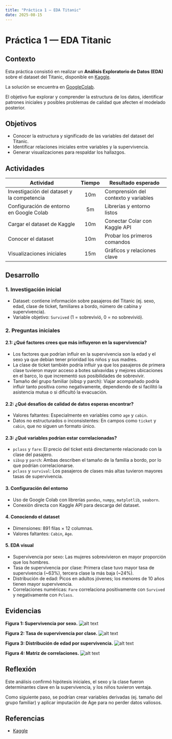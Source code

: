 ```yaml
---
title: "Práctica 1 — EDA Titanic"
date: 2025-08-15
---
```


# Práctica 1 — EDA Titanic

## Contexto

Esta práctica consistió en realizar un **Análisis Exploratorio de Datos (EDA)** sobre el dataset del Titanic, disponible en [Kaggle](https://www.kaggle.com/competitions/titanic/data).

La solución se encuentra en  [GoogleColab](https://colab.research.google.com/drive/1pCw_QCZsqQB8gcLmOhqY-XBz3gmItlxT?usp=sharing).

El objetivo fue explorar y comprender la estructura de los datos, identificar patrones iniciales y posibles problemas de calidad que afecten el modelado posterior.

## Objetivos

- Conocer la estructura y significado de las variables del dataset del Titanic.  
- Identificar relaciones iniciales entre variables y la supervivencia.  
- Generar visualizaciones para respaldar los hallazgos.  

## Actividades 

| Actividad                                   | Tiempo | Resultado esperado                   |
|---------------------------------------------|:------:|--------------------------------------|
| Investigación del dataset y la competencia  | 10m    | Comprensión del contexto y variables |
| Configuración de entorno en Google Colab    | 5m     | Librerías y entorno listos           |
| Cargar el dataset de Kaggle                 | 10m    | Conectar Colar con Kaggle API        |
| Conocer el dataset                          | 10m    | Probar los primeros comandos         |
| Visualizaciones iniciales                   | 15m    | Gráficos y relaciones clave          |

## Desarrollo

### 1. Investigación inicial
- Dataset: contiene información sobre pasajeros del Titanic (ej. sexo, edad, clase de ticket, familiares a bordo, número de cabina y supervivencia).  
 - Variable objetivo: `Survived` (1 = sobrevivió, 0 = no sobrevivió).  

### 2. Preguntas iniciales

#### 2.1: ¿Qué factores crees que más influyeron en la supervivencia?
- Los factores que podrían influir en la supervivencia son la edad y el sexo ya que debían tener prioridad los niños y sus madres.  
- La clase de ticket también podría influir ya que los pasajeros de primera clase tuvieron mayor acceso a botes salvavidas y mejores ubicaciones en el barco, lo que incrementó sus posibilidades de sobrevivir.  
- Tamaño del grupo familiar (sibsp y parch): Viajar acompañado podría influir tanto positiva como negativamente, dependiendo de si facilitó la asistencia mutua o si dificultó la evacuación.  

#### 2.2: ¿Qué desafíos de calidad de datos esperas encontrar?
- Valores faltantes: Especialmente en variables como `age` y `cabin`.  
- Datos no estructurados o inconsistentes: En campos como `ticket` y `cabin`, que no siguen un formato único.  

#### 2.3: ¿Qué variables podrían estar correlacionadas?
- `pclass` y `fare`: El precio del ticket está directamente relacionado con la clase del pasajero.  
- `sibsp` y `parch`: Ambas describen el tamaño de la familia a bordo, por lo que podrían correlacionarse.  
- `pclass` y `survival`: Los pasajeros de clases más altas tuvieron mayores tasas de supervivencia.  


#### 3. Configuración del entorno
- Uso de Google Colab con librerías `pandas`, `numpy`, `matplotlib`, `seaborn`.  
- Conexión directa con Kaggle API para descarga del dataset.  

#### 4. Conociendo el dataset
- Dimensiones: 891 filas × 12 columnas.  
- Valores faltantes: `Cabin`, `Age`.  

#### 5. EDA visual
- Supervivencia por sexo: Las mujeres sobrevivieron en mayor proporción que los hombres.  
- Tasa de supervivencia por clase: Primera clase tuvo mayor tasa de supervivencia (~63%), tercera clase la más baja (~24%).  
- Distribución de edad: Picos en adultos jóvenes; los menores de 10 años tienen mayor supervivencia.  
- Correlaciones numéricas: `Fare` correlaciona positivamente con `Survived` y negativamente con `Pclass`.  

## Evidencias
**Figura 1: Supervivencia por sexo.**
![alt text](image.png)

**Figura 2: Tasa de supervivencia por clase.**
![alt text](image-2.png)

**Figura 3: Distribución de edad por supervivencia.**
![alt text](image-3.png)

**Figura 4: Matriz de correlaciones.**
![alt text](image-1.png)

## Reflexión

Este análisis confirmó hipótesis iniciales, el sexo y la clase fueron determinantes clave en la supervivencia, y los niños tuvieron ventaja.

Como siguiente paso, se podrían crear variables derivadas (ej. tamaño del grupo familiar) y aplicar imputación de Age para no perder datos valiosos.

## Referencias
- [Kaggle](https://www.kaggle.com/competitions/titanic/data)






